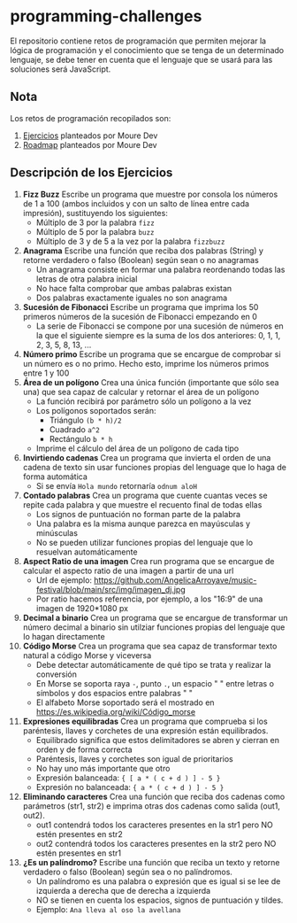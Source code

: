 # programming-challenges
El repositorio contiene retos de programación que permiten mejorar la lógica de programación y el conocimiento que se tenga de un determinado lenguaje, se debe tener en cuenta que el lenguaje que se usará para las soluciones será JavaScript.

## Nota
Los retos de programación recopilados son:
1. [Ejercicios](https://retosdeprogramacion.com/ejercicios/) planteados por Moure Dev
2. [Roadmap](https://retosdeprogramacion.com/roadmap/) planteados por Moure Dev

## Descripción de los Ejercicios
1. **Fizz Buzz** Escribe un programa que muestre por consola los números de 1 a 100 (ambos incluidos y con un salto de línea entre cada impresión), sustituyendo los siguientes:
    - Múltiplo de 3 por la palabra ```fizz```
    - Múltiplo de 5 por la palabra ```buzz```
    - Múltiplo de 3 y de 5 a la vez por la palabra ```fizzbuzz```
2. **Anagrama** Escribe una función que reciba dos palabras (String) y retorne verdadero o falso (Boolean) según sean o no anagramas
    - Un anagrama consiste en formar una palabra reordenando todas las letras de otra palabra inicial
    - No hace falta comprobar que ambas palabras existan
    - Dos palabras exactamente iguales no son anagrama
3. **Sucesión de Fibonacci** Escribe un programa que imprima los 50 primeros números de la sucesión de Fibonacci empezando en 0
    - La serie de Fibonacci se compone por una sucesión de números en la que el siguiente siempre es la suma de los dos anteriores: 0, 1, 1, 2, 3, 5, 8, 13, ...
4. **Número primo** Escribe un programa que se encargue de comprobar si un número es o no primo. Hecho esto, imprime los números primos entre 1 y 100
5. **Área de un polígono** Crea una única función (importante que sólo sea una) que sea capaz de calcular y retornar el área de un polígono
    - La función recibirá por parámetro sólo un polígono a la vez
    - Los polígonos soportados serán:
        * Triángulo ```(b * h)/2```
        * Cuadrado ```a^2```
        * Rectángulo ```b * h```
    - Imprime el cálculo del área de un polígono de cada tipo
6. **Invirtiendo cadenas** Crea un programa que invierta el orden de una cadena de texto sin usar funciones propias del lenguage que lo haga de forma automática
    - Si se envía ```Hola mundo``` retornaría ```odnum aloH```
7. **Contado palabras** Crea un programa que cuente cuantas veces se repite cada palabra y que muestre el recuento final de todas ellas
    - Los signos de puntuación no forman parte de la palabra
    - Una palabra es la misma aunque parezca en mayúsculas y minúsculas
    - No se pueden utilizar funciones propias del lenguaje que lo resuelvan automáticamente
8. **Aspect Ratio de una imagen** Crea run programa que se encargue de calcular el aspecto ratio de una imagen a partir de una url
    - Url de ejemplo: https://github.com/AngelicaArroyave/music-festival/blob/main/src/img/imagen_dj.jpg
    - Por ratio hacemos referencia, por ejemplo, a los "16:9" de una imagen de 1920*1080 px
9. **Decimal a binario** Crea un programa que se encargue de transformar un número decimal a binario sin utilziar funciones propias del lenguaje que lo hagan directamente
10. **Código Morse** Crea un programa que sea capaz de transformar texto natural a código Morse y viceversa
    - Debe detectar automáticamente de qué tipo se trata y realizar la conversión
    - En Morse se soporta raya ```-```, punto ```.```, un espacio " " entre letras o símbolos y dos espacios entre palabras "  "
    - El alfabeto Morse soportado será el mostrado en https://es.wikipedia.org/wiki/Código_morse
11. **Expresiones equilibradas** Crea un programa que comprueba si los paréntesis, llaves y corchetes de una expresión están equilibrados.
    - Equilibrado significa que estos delimitadores se abren y cierran en orden y de forma correcta
    - Paréntesis, llaves y corchetes son igual de prioritarios
    - No hay uno más importante que otro
    - Expresión balanceada: ```{ [ a * ( c + d ) ] - 5 }```
    - Expresión no balanceada: ```{ a * ( c + d ) ] - 5 }```
12. **Eliminando caracteres** Crea una función que reciba dos cadenas como parámetros (str1, str2) e imprima otras dos cadenas como salida (out1, out2).
    - out1 contendrá todos los caracteres presentes en la str1 pero NO estén presentes en str2
    - out2 contendrá todos los caracteres presentes en la str2 pero NO estén presentes en str1
13. **¿Es un palíndromo?** Escribe una función que reciba un texto y retorne verdadero o falso (Boolean) según sea o no palíndromos.
    - Un palíndromo es una palabra o expresión que es igual si se lee de izquierda a derecha que de derecha a izquierda
    - NO se tienen en cuenta los espacios, signos de puntuación y tildes.
    - Ejemplo: ```Ana lleva al oso la avellana```